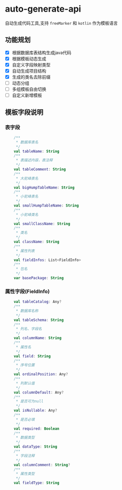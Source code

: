 # auto-generate-api
自动生成代码工具,支持 `freeMarker` 和 `kotlin` 作为模板语言

## 功能规划

- [x] 根据数据库表结构生成java代码
- [x] 根据模板动态生成
- [x] 自定义字段映射类型
- [x] 自动生成项目结构
- [x] 生成的类名去除前缀
- [ ] 动态分组
- [ ] 多组模板自由切换
- [ ] 自定义新增模板

## 模板字段说明

### 表字段
```kotlin
    /**
     * 数据库表名
     */
    val tableName: String
    /**
     * 表描述内容，表注释
     */
    val tableComment: String
    /**
     * 大驼峰表名
     */
    val bigHumpTableName: String
    /**
     * 小驼峰表名
     */
    val smallHumpTableName: String
    /**
     * 小驼峰类名
     */
    val smallClassName: String
    /**
     * 类名
     */
    val className: String
    /**
     * 属性列表
     */
    val fieldInfos: List<FieldInfo>
    /**
     * 包名
     */
    var basePackage: String
```
### 属性字段(FieldInfo)
```kotlin
    val tableCatalog: Any?
    /**
     * 数据库名称
     */
    val tableSchema: String
    /**
     * 列名、字段名
     */
    val columnName: String
    /**
     * 属性名
     */
    val field: String
    /**
     * 序号位置
     */
    val ordinalPosition: Any?
    /**
     * 列默认值
     */
    val columnDefault: Any?
    /**
     * 是否可为null
     */
    val isNullable: Any?
    /**
     * 是否必填
     */
    val required: Boolean
    /**
     * 数据类型
     */
    val dataType: String
    /**
     * 字段注释
     */
    val columnComment: String?
    /**
     * 属性类型
     */
    val fieldType: String
```